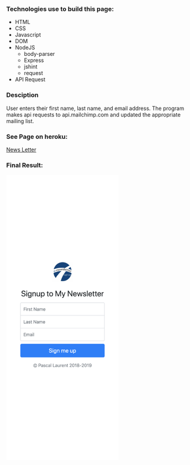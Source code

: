 ### Technologies use to build this page:
- HTML
- CSS
- Javascript
- DOM
- NodeJS
  - body-parser
  - Express
  - jshint
  - request
- API Request

### Desciption
User enters their first name, last name, and email address. The program makes api requests to api.mailchimp.com and updated the appropriate mailing list. 

### See Page on heroku:
<a href="https://pascal-newsletter-signup.herokuapp.com/">News Letter</a>

### Final Result:
<img src="./newsletter.png" width="300">